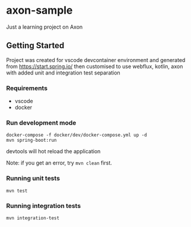 # axon-sample
Just a learning project on Axon

## Getting Started
Project was created for vscode devcontainer environment and generated from https://start.spring.io/ then customised to use 
webflux, kotlin, axon with added unit and integration test separation

### Requirements
- vscode
- docker

### Run development mode
```shell
docker-compose -f docker/dev/docker-compose.yml up -d
mvn spring-boot:run
```

devtools will hot reload the application

Note: if you get an error, try `mvn clean` first.

### Running unit tests
```shell
mvn test
```

### Running integration tests
```shell
mvn integration-test
```
